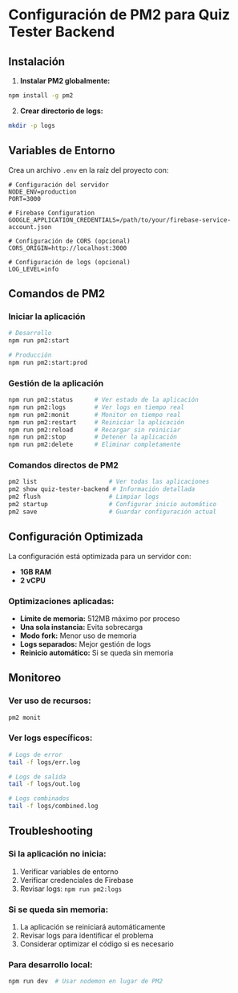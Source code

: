 # Configuración de PM2 para Quiz Tester Backend

## Instalación

1. **Instalar PM2 globalmente:**
```bash
npm install -g pm2
```

2. **Crear directorio de logs:**
```bash
mkdir -p logs
```

## Variables de Entorno

Crea un archivo `.env` en la raíz del proyecto con:

```env
# Configuración del servidor
NODE_ENV=production
PORT=3000

# Firebase Configuration
GOOGLE_APPLICATION_CREDENTIALS=/path/to/your/firebase-service-account.json

# Configuración de CORS (opcional)
CORS_ORIGIN=http://localhost:3000

# Configuración de logs (opcional)
LOG_LEVEL=info
```

## Comandos de PM2

### Iniciar la aplicación
```bash
# Desarrollo
npm run pm2:start

# Producción
npm run pm2:start:prod
```

### Gestión de la aplicación
```bash
npm run pm2:status      # Ver estado de la aplicación
npm run pm2:logs        # Ver logs en tiempo real
npm run pm2:monit       # Monitor en tiempo real
npm run pm2:restart     # Reiniciar la aplicación
npm run pm2:reload      # Recargar sin reiniciar
npm run pm2:stop        # Detener la aplicación
npm run pm2:delete      # Eliminar completamente
```

### Comandos directos de PM2
```bash
pm2 list                    # Ver todas las aplicaciones
pm2 show quiz-tester-backend # Información detallada
pm2 flush                   # Limpiar logs
pm2 startup                 # Configurar inicio automático
pm2 save                    # Guardar configuración actual
```

## Configuración Optimizada

La configuración está optimizada para un servidor con:
- **1GB RAM**
- **2 vCPU**

### Optimizaciones aplicadas:
- **Límite de memoria:** 512MB máximo por proceso
- **Una sola instancia:** Evita sobrecarga
- **Modo fork:** Menor uso de memoria
- **Logs separados:** Mejor gestión de logs
- **Reinicio automático:** Si se queda sin memoria

## Monitoreo

### Ver uso de recursos:
```bash
pm2 monit
```

### Ver logs específicos:
```bash
# Logs de error
tail -f logs/err.log

# Logs de salida
tail -f logs/out.log

# Logs combinados
tail -f logs/combined.log
```

## Troubleshooting

### Si la aplicación no inicia:
1. Verificar variables de entorno
2. Verificar credenciales de Firebase
3. Revisar logs: `npm run pm2:logs`

### Si se queda sin memoria:
1. La aplicación se reiniciará automáticamente
2. Revisar logs para identificar el problema
3. Considerar optimizar el código si es necesario

### Para desarrollo local:
```bash
npm run dev  # Usar nodemon en lugar de PM2
``` 